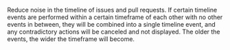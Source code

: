 Reduce noise in the timeline of issues and pull requests. If certain timeline events are performed within a certain timeframe of each other with no other events in between, they will be combined into a single timeline event, and any contradictory actions will be canceled and not displayed. The older the events, the wider the timeframe will become.

